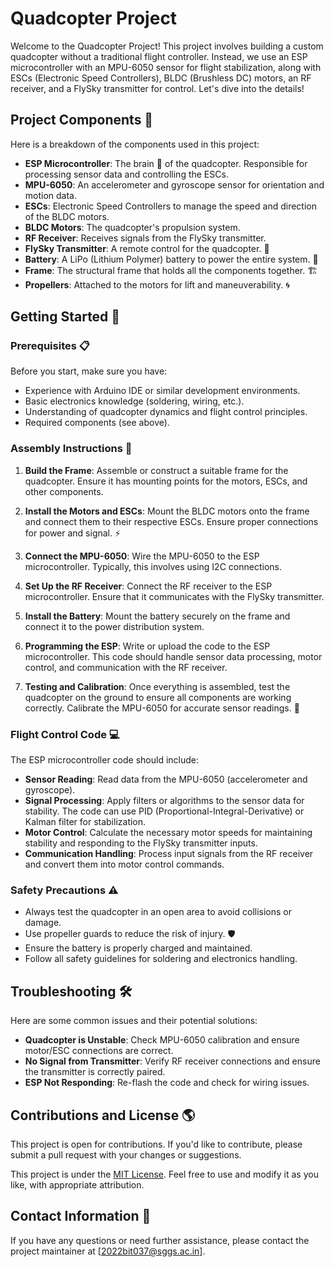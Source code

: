 # Quadcopter Project 

Welcome to the Quadcopter Project! This project involves building a custom quadcopter without a traditional flight controller. Instead, we use an ESP microcontroller with an MPU-6050 sensor for flight stabilization, along with ESCs (Electronic Speed Controllers), BLDC (Brushless DC) motors, an RF receiver, and a FlySky transmitter for control. Let's dive into the details!

## Project Components 🔧

Here is a breakdown of the components used in this project:

- **ESP Microcontroller**: The brain 🧠 of the quadcopter. Responsible for processing sensor data and controlling the ESCs.
- **MPU-6050**: An accelerometer and gyroscope sensor for orientation and motion data.
- **ESCs**: Electronic Speed Controllers to manage the speed and direction of the BLDC motors.
- **BLDC Motors**: The quadcopter's propulsion system.
- **RF Receiver**: Receives signals from the FlySky transmitter.
- **FlySky Transmitter**: A remote control for the quadcopter. 📡
- **Battery**: A LiPo (Lithium Polymer) battery to power the entire system. 🔋
- **Frame**: The structural frame that holds all the components together. 🏗️
- **Propellers**: Attached to the motors for lift and maneuverability. 🌀

## Getting Started 🚀

### Prerequisites 📋

Before you start, make sure you have:

- Experience with Arduino IDE or similar development environments.
- Basic electronics knowledge (soldering, wiring, etc.).
- Understanding of quadcopter dynamics and flight control principles.
- Required components (see above).

### Assembly Instructions 🔩

1. **Build the Frame**: Assemble or construct a suitable frame for the quadcopter. Ensure it has mounting points for the motors, ESCs, and other components.

2. **Install the Motors and ESCs**: Mount the BLDC motors onto the frame and connect them to their respective ESCs. Ensure proper connections for power and signal. ⚡

3. **Connect the MPU-6050**: Wire the MPU-6050 to the ESP microcontroller. Typically, this involves using I2C connections.

4. **Set Up the RF Receiver**: Connect the RF receiver to the ESP microcontroller. Ensure that it communicates with the FlySky transmitter.

5. **Install the Battery**: Mount the battery securely on the frame and connect it to the power distribution system.

6. **Programming the ESP**: Write or upload the code to the ESP microcontroller. This code should handle sensor data processing, motor control, and communication with the RF receiver.

7. **Testing and Calibration**: Once everything is assembled, test the quadcopter on the ground to ensure all components are working correctly. Calibrate the MPU-6050 for accurate sensor readings. 📐

### Flight Control Code 💻

The ESP microcontroller code should include:

- **Sensor Reading**: Read data from the MPU-6050 (accelerometer and gyroscope).
- **Signal Processing**: Apply filters or algorithms to the sensor data for stability. The code can use PID (Proportional-Integral-Derivative) or Kalman filter for stabilization.
- **Motor Control**: Calculate the necessary motor speeds for maintaining stability and responding to the FlySky transmitter inputs.
- **Communication Handling**: Process input signals from the RF receiver and convert them into motor control commands.

### Safety Precautions ⚠️

- Always test the quadcopter in an open area to avoid collisions or damage.
- Use propeller guards to reduce the risk of injury. 🛡️
- Ensure the battery is properly charged and maintained.
- Follow all safety guidelines for soldering and electronics handling.

## Troubleshooting 🛠️

Here are some common issues and their potential solutions:

- **Quadcopter is Unstable**: Check MPU-6050 calibration and ensure motor/ESC connections are correct.
- **No Signal from Transmitter**: Verify RF receiver connections and ensure the transmitter is correctly paired.
- **ESP Not Responding**: Re-flash the code and check for wiring issues.

## Contributions and License 🌎

This project is open for contributions. If you'd like to contribute, please submit a pull request with your changes or suggestions.

This project is under the [MIT License](./LICENSE). Feel free to use and modify it as you like, with appropriate attribution.

## Contact Information 📧

If you have any questions or need further assistance, please contact the project maintainer at [2022bit037@sggs.ac.in].

